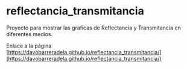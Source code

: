 # reflectancia_transmitancia
Proyecto para mostrar las graficas de Reflectancia y Transmitancia en diferentes medios.

Enlace a la página 
[https://davobarreradela.github.io/reflectancia_transmitancia/](https://davobarreradela.github.io/reflectancia_transmitancia/)
